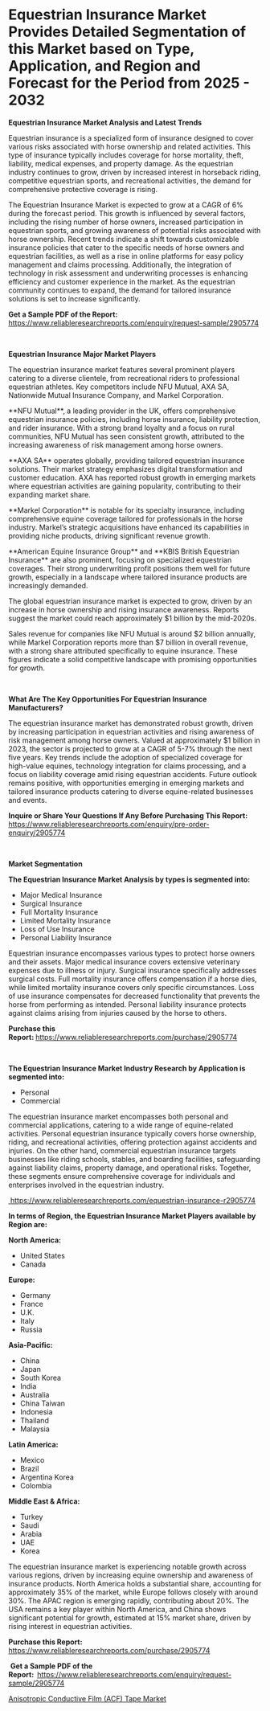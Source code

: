 <p><h1>Equestrian Insurance Market Provides Detailed Segmentation of this Market based on Type, Application, and Region and Forecast for the Period from 2025 - 2032</h1></p><p><strong>Equestrian Insurance Market Analysis and Latest Trends</strong></p>
<p><p>Equestrian insurance is a specialized form of insurance designed to cover various risks associated with horse ownership and related activities. This type of insurance typically includes coverage for horse mortality, theft, liability, medical expenses, and property damage. As the equestrian industry continues to grow, driven by increased interest in horseback riding, competitive equestrian sports, and recreational activities, the demand for comprehensive protective coverage is rising.</p><p>The Equestrian Insurance Market is expected to grow at a CAGR of 6% during the forecast period. This growth is influenced by several factors, including the rising number of horse owners, increased participation in equestrian sports, and growing awareness of potential risks associated with horse ownership. Recent trends indicate a shift towards customizable insurance policies that cater to the specific needs of horse owners and equestrian facilities, as well as a rise in online platforms for easy policy management and claims processing. Additionally, the integration of technology in risk assessment and underwriting processes is enhancing efficiency and customer experience in the market. As the equestrian community continues to expand, the demand for tailored insurance solutions is set to increase significantly.</p></p>
<p><strong>Get a Sample PDF of the Report:&nbsp;</strong> <a href="https://www.reliableresearchreports.com/enquiry/request-sample/2905774?utm_campaign=3039&utm_medium=2&utm_source=Github&utm_content=ia&utm_term=12032025&utm_id=equestrian-insurance">https://www.reliableresearchreports.com/enquiry/request-sample/2905774</a></p>
<p>&nbsp;</p>
<p><strong>Equestrian Insurance Major Market Players</strong></p>
<p><p>The equestrian insurance market features several prominent players catering to a diverse clientele, from recreational riders to professional equestrian athletes. Key competitors include NFU Mutual, AXA SA, Nationwide Mutual Insurance Company, and Markel Corporation.</p><p>**NFU Mutual**, a leading provider in the UK, offers comprehensive equestrian insurance policies, including horse insurance, liability protection, and rider insurance. With a strong brand loyalty and a focus on rural communities, NFU Mutual has seen consistent growth, attributed to the increasing awareness of risk management among horse owners.</p><p>**AXA SA** operates globally, providing tailored equestrian insurance solutions. Their market strategy emphasizes digital transformation and customer education. AXA has reported robust growth in emerging markets where equestrian activities are gaining popularity, contributing to their expanding market share.</p><p>**Markel Corporation** is notable for its specialty insurance, including comprehensive equine coverage tailored for professionals in the horse industry. Markel’s strategic acquisitions have enhanced its capabilities in providing niche products, driving significant revenue growth.</p><p>**American Equine Insurance Group** and **KBIS British Equestrian Insurance** are also prominent, focusing on specialized equestrian coverages. Their strong underwriting profit positions them well for future growth, especially in a landscape where tailored insurance products are increasingly demanded.</p><p>The global equestrian insurance market is expected to grow, driven by an increase in horse ownership and rising insurance awareness. Reports suggest the market could reach approximately $1 billion by the mid-2020s.</p><p>Sales revenue for companies like NFU Mutual is around $2 billion annually, while Markel Corporation reports more than $7 billion in overall revenue, with a strong share attributed specifically to equine insurance. These figures indicate a solid competitive landscape with promising opportunities for growth.</p></p>
<p>&nbsp;</p>
<p><strong>What Are The Key Opportunities For Equestrian Insurance Manufacturers?</strong></p>
<p><p>The equestrian insurance market has demonstrated robust growth, driven by increasing participation in equestrian activities and rising awareness of risk management among horse owners. Valued at approximately $1 billion in 2023, the sector is projected to grow at a CAGR of 5-7% through the next five years. Key trends include the adoption of specialized coverage for high-value equines, technology integration for claims processing, and a focus on liability coverage amid rising equestrian accidents. Future outlook remains positive, with opportunities emerging in emerging markets and tailored insurance products catering to diverse equine-related businesses and events.</p></p>
<p><strong>Inquire or Share Your Questions If Any Before Purchasing This Report:</strong> <a href="https://www.reliableresearchreports.com/enquiry/pre-order-enquiry/2905774?utm_campaign=3039&utm_medium=2&utm_source=Github&utm_content=ia&utm_term=12032025&utm_id=equestrian-insurance">https://www.reliableresearchreports.com/enquiry/pre-order-enquiry/2905774</a></p>
<p>&nbsp;</p>
<p><strong>Market Segmentation</strong></p>
<p><strong>The Equestrian Insurance Market Analysis by types is segmented into:</strong></p>
<p><ul><li>Major Medical Insurance</li><li>Surgical Insurance</li><li>Full Mortality Insurance</li><li>Limited Mortality Insurance</li><li>Loss of Use Insurance</li><li>Personal Liability Insurance</li></ul></p>
<p><p>Equestrian insurance encompasses various types to protect horse owners and their assets. Major medical insurance covers extensive veterinary expenses due to illness or injury. Surgical insurance specifically addresses surgical costs. Full mortality insurance offers compensation if a horse dies, while limited mortality insurance covers only specific circumstances. Loss of use insurance compensates for decreased functionality that prevents the horse from performing as intended. Personal liability insurance protects against claims arising from injuries caused by the horse to others.</p></p>
<p><strong>Purchase this Report:&nbsp;</strong><a href="https://www.reliableresearchreports.com/purchase/2905774?utm_campaign=3039&utm_medium=2&utm_source=Github&utm_content=ia&utm_term=12032025&utm_id=equestrian-insurance">https://www.reliableresearchreports.com/purchase/2905774</a></p>
<p>&nbsp;</p>
<p><strong>The Equestrian Insurance Market Industry Research by Application is segmented into:</strong></p>
<p><ul><li>Personal</li><li>Commercial</li></ul></p>
<p><p>The equestrian insurance market encompasses both personal and commercial applications, catering to a wide range of equine-related activities. Personal equestrian insurance typically covers horse ownership, riding, and recreational activities, offering protection against accidents and injuries. On the other hand, commercial equestrian insurance targets businesses like riding schools, stables, and boarding facilities, safeguarding against liability claims, property damage, and operational risks. Together, these segments ensure comprehensive coverage for individuals and enterprises involved in the equestrian industry.</p></p>
<p><a href="https://www.reliableresearchreports.com/equestrian-insurance-r2905774?utm_campaign=3039&utm_medium=2&utm_source=Github&utm_content=ia&utm_term=12032025&utm_id=equestrian-insurance">&nbsp;https://www.reliableresearchreports.com/equestrian-insurance-r2905774</a></p>
<p><strong>In terms of Region, the Equestrian Insurance Market Players available by Region are:</strong></p>
<p>
    <p> <strong> North America: </strong>
        <ul>
            <li>United States</li>
            <li>Canada</li>
        </ul>
        </p> 
    <p> <strong> Europe: </strong>
        <ul>
            <li>Germany</li>
            <li>France</li>
            <li>U.K.</li>
            <li>Italy</li>
            <li>Russia</li>
        </ul>
        </p> 
    <p> <strong> Asia-Pacific: </strong>
        <ul>
            <li>China</li>
            <li>Japan</li>
            <li>South Korea</li>
            <li>India</li>
            <li>Australia</li>
            <li>China Taiwan</li>
            <li>Indonesia</li>
            <li>Thailand</li>
            <li>Malaysia</li>
        </ul>
        </p> 
    <p> <strong> Latin America: </strong>
        <ul>
            <li>Mexico</li>
            <li>Brazil</li>
            <li>Argentina Korea</li>
            <li>Colombia</li>
        </ul>
        </p> 
    <p> <strong> Middle East & Africa: </strong>
        <ul>
            <li>Turkey</li>
            <li>Saudi</li>
            <li>Arabia</li>
            <li>UAE</li>
            <li>Korea</li>
        </ul>
    </p>
    </p>
<p><p>The equestrian insurance market is experiencing notable growth across various regions, driven by increasing equine ownership and awareness of insurance products. North America holds a substantial share, accounting for approximately 35% of the market, while Europe follows closely with around 30%. The APAC region is emerging rapidly, contributing about 20%. The USA remains a key player within North America, and China shows significant potential for growth, estimated at 15% market share, driven by rising interest in equestrian activities.</p></p>
<p><strong>Purchase this Report: </strong><a href="https://www.reliableresearchreports.com/purchase/2905774?utm_campaign=3039&utm_medium=2&utm_source=Github&utm_content=ia&utm_term=12032025&utm_id=equestrian-insurance">https://www.reliableresearchreports.com/purchase/2905774</a></p>
<p>&nbsp;<strong>Get a Sample PDF of the Report:&nbsp;&nbsp;</strong><a href="https://www.reliableresearchreports.com/enquiry/request-sample/2905774?utm_campaign=3039&utm_medium=2&utm_source=Github&utm_content=ia&utm_term=12032025&utm_id=equestrian-insurance">https://www.reliableresearchreports.com/enquiry/request-sample/2905774</a></p>
<p><strong></strong></p>
<p><p><a href="https://github.com/gauldvikerm6/Market-Research-Report-List-1/blob/main/anisotropic-conductive-film-acf-tape-market.md?utm_campaign=3039&utm_medium=2&utm_source=Github&utm_content=ia&utm_term=12032025&utm_id=equestrian-insurance">Anisotropic Conductive Film (ACF) Tape Market</a></p></p>